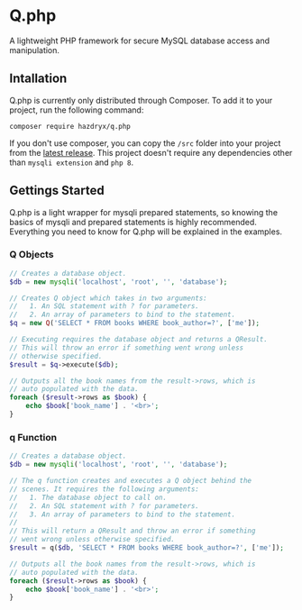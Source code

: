 # Q.php
A lightweight PHP framework for secure MySQL database access and manipulation.

## Intallation
Q.php is currently only distributed through Composer. To add it to your project, run the following command:

```
composer require hazdryx/q.php
```

If you don't use composer, you can copy the `/src` folder into your project from the [latest release](https://github.com/hazdryx/Q.php/releases). This project doesn't require any dependencies other than `mysqli extension` and `php 8`.

## Gettings Started
Q.php is a light wrapper for mysqli prepared statements, so knowing the basics of mysqli and prepared statements is highly recommended. Everything you need to know for Q.php will be explained in the examples.

### Q Objects
```php
// Creates a database object.
$db = new mysqli('localhost', 'root', '', 'database');

// Creates Q object which takes in two arguments:
//   1. An SQL statement with ? for parameters.
//   2. An array of parameters to bind to the statement.
$q = new Q('SELECT * FROM books WHERE book_author=?', ['me']);

// Executing requires the database object and returns a QResult.
// This will throw an error if something went wrong unless
// otherwise specified.
$result = $q->execute($db);

// Outputs all the book names from the result->rows, which is
// auto populated with the data.
foreach ($result->rows as $book) {
    echo $book['book_name'] . '<br>';
}
```

### q Function
```php
// Creates a database object.
$db = new mysqli('localhost', 'root', '', 'database');

// The q function creates and executes a Q object behind the
// scenes. It requires the following arguments:
//   1. The database object to call on.
//   2. An SQL statement with ? for parameters.
//   3. An array of parameters to bind to the statement.
//
// This will return a QResult and throw an error if something
// went wrong unless otherwise specified.
$result = q($db, 'SELECT * FROM books WHERE book_author=?', ['me']);

// Outputs all the book names from the result->rows, which is
// auto populated with the data.
foreach ($result->rows as $book) {
    echo $book['book_name'] . '<br>';
}
```
